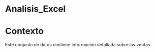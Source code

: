 # Analisis_Excel

# Contexto
Este conjunto de datos contiene información detallada sobre las ventas 
